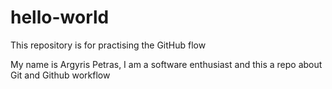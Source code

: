# hello-world
This repository  is for practising the GitHub flow

My name is Argyris Petras, I am a software enthusiast and this a repo about  Git and Github workflow
